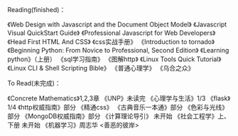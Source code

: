 Reading(finished)：

《Web Design with Javascript and the Document Object Model》
《Javascript Visual QuickStart Guide》
《Professional Javascript for Web Developers》
《Head First HTML And CSS》
《css实战手册》
《Introduction to tornado》
《Beginning Python: From Novice to Professional, Second Edition》
《Learning python》（上册）
《sql学习指南》
《图解http》
《Linux Tools Quick Tutorial》
《Linux CLI & Shell Scripting Bible》
《普通心理学》
《乌合之众》

To Read(未完成)：

《Concrete Mathematics》1,2,3章
《UNP》未读完
《心理学与生活》1/3
《flask》1/4
《http权威指南》部分
《精通css》
《古典音乐一本通》部分
《色彩与光线》部分
《MongoDB权威指南》部分
《计算理论导引》 未开始
《社会工程学》上、下册 未开始
《机器学习》周志华
<善恶的彼岸>
